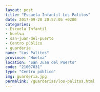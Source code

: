 ```yaml
---
layout: post
title: "Escuela Infantil Los Palitos"
date: 2017-09-20 20:57:05 +0200
categories:
- Escuela Infantil
- huelva
- san-juan-del-puerto
- Centro público
- guarderia
name: "Los Palitos"
province: "Huelva"
location: "San Juan del Puerto"
code: "21007031"
type: "Centro público"
img: guarderia.jpg
permalink: /guarderias/los-palitos.html
---
```

